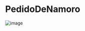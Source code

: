 # PedidoDeNamoro
![image](https://github.com/BigBraim/PedidoDeNamoro/assets/79224234/c3f532bb-072b-4c15-a224-6ebf62e5077d)
